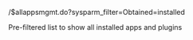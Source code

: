/$allappsmgmt.do?sysparm_filter=Obtained=installed

Pre-filtered list to show all installed apps and plugins
